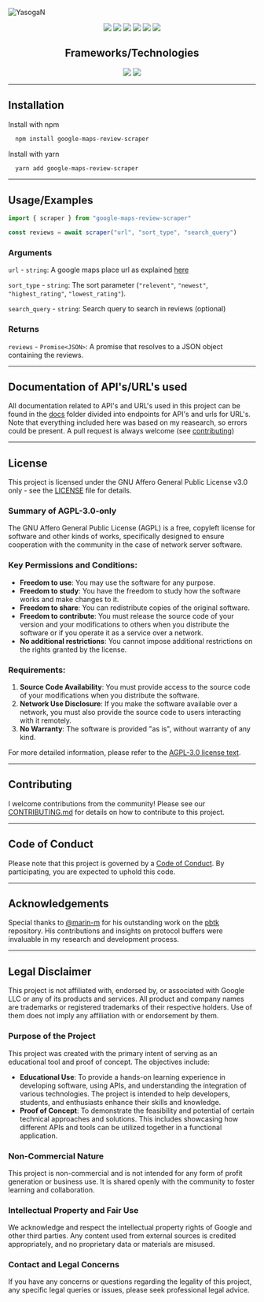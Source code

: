 ![YasogaN](https://socialify.git.ci/YasogaN/google-maps-review-scraper/image?description=1&descriptionEditable=A%20NPM%20module%20to%20scrape%20reviews%20from%20Google%20Maps&font=Source%20Code%20Pro&name=1&owner=1&theme=Auto)

<div align="center">

![](https://img.shields.io/github/license/YasogaN/google-maps-review-scraper.svg?style=for-the-badge&color=blue) 
![](https://img.shields.io/github/forks/YasogaN/google-maps-review-scraper.svg?style=for-the-badge) 
![](https://img.shields.io/github/stars/YasogaN/google-maps-review-scraper.svg?style=for-the-badge) 
![](https://img.shields.io/github/watchers/YasogaN/google-maps-review-scraper.svg?style=for-the-badge) 
![](https://img.shields.io/github/issues/YasogaN/google-maps-review-scraper.svg?style=for-the-badge) 
![](https://img.shields.io/github/languages/code-size/YasogaN/google-maps-review-scraper?style=for-the-badge) 


## Frameworks/Technologies

![](https://img.shields.io/badge/Node.js-43853D?style=for-the-badge&logo=node.js&logoColor=white) 
![](https://img.shields.io/badge/axios-671ddf?&style=for-the-badge&logo=axios&logoColor=white)

</div>

---

## Installation

Install with npm

```bash
  npm install google-maps-review-scraper
```
Install with yarn
```bash
  yarn add google-maps-review-scraper
```
---

## Usage/Examples

```ts
import { scraper } from "google-maps-review-scraper"

const reviews = await scraper("url", "sort_type", "search_query")
```

### Arguments
`url` - `string`: A google maps place url as explained [here](docs/urls/place.md) 

`sort_type` - `string`: The sort parameter (`"relevent"`, `"newest"`, `"highest_rating"`, `"lowest_rating"`).

`search_query` - `string`: Search query to search in reviews (optional)

### Returns

`reviews` - `Promise<JSON>`: A promise that resolves to a JSON object containing the reviews.

---

## Documentation of API's/URL's used

All documentation related to API's and URL's used in this project can be found in the [docs](/docs/) folder divided into endpoints for API's and urls for URL's. Note that everything included here was based on my reasearch, so errors could be present. A pull request is always welcome (see [contributing](#contributing))

---

## License

This project is licensed under the GNU Affero General Public License v3.0 only - see the [LICENSE](LICENSE) file for details.

### Summary of AGPL-3.0-only

The GNU Affero General Public License (AGPL) is a free, copyleft license for software and other kinds of works, specifically designed to ensure cooperation with the community in the case of network server software.

### Key Permissions and Conditions:

- **Freedom to use**: You may use the software for any purpose.
- **Freedom to study**: You have the freedom to study how the software works and make changes to it.
- **Freedom to share**: You can redistribute copies of the original software.
- **Freedom to contribute**: You must release the source code of your version and your modifications to others when you distribute the software or if you operate it as a service over a network.
- **No additional restrictions**: You cannot impose additional restrictions on the rights granted by the license.

### Requirements:

1. **Source Code Availability**: You must provide access to the source code of your modifications when you distribute the software.
2. **Network Use Disclosure**: If you make the software available over a network, you must also provide the source code to users interacting with it remotely.
3. **No Warranty**: The software is provided "as is", without warranty of any kind.

For more detailed information, please refer to the [AGPL-3.0 license text](https://www.gnu.org/licenses/agpl-3.0.en.html).

---

## Contributing

I welcome contributions from the community! Please see our [CONTRIBUTING.md](CONTRIBUTING.md) for details on how to contribute to this project.

---

## Code of Conduct

Please note that this project is governed by a [Code of Conduct](CODE_OF_CONDUCT.md). By participating, you are expected to uphold this code.

---

## Acknowledgements

Special thanks to [@marin-m](https://github.com/marin-m) for his outstanding work on the [pbtk](https://github.com/marin-m/pbtk) repository. His contributions and insights on protocol buffers were invaluable in my research and development process.

---

## Legal Disclaimer

This project is not affiliated with, endorsed by, or associated with Google LLC or any of its products and services. All product and company names are trademarks or registered trademarks of their respective holders. Use of them does not imply any affiliation with or endorsement by them.

### Purpose of the Project

This project was created with the primary intent of serving as an educational tool and proof of concept. The objectives include:

- **Educational Use**: To provide a hands-on learning experience in developing software, using APIs, and understanding the integration of various technologies. The project is intended to help developers, students, and enthusiasts enhance their skills and knowledge.
- **Proof of Concept**: To demonstrate the feasibility and potential of certain technical approaches and solutions. This includes showcasing how different APIs and tools can be utilized together in a functional application.

### Non-Commercial Nature

This project is non-commercial and is not intended for any form of profit generation or business use. It is shared openly with the community to foster learning and collaboration.

### Intellectual Property and Fair Use

We acknowledge and respect the intellectual property rights of Google and other third parties. Any content used from external sources is credited appropriately, and no proprietary data or materials are misused.

### Contact and Legal Concerns

If you have any concerns or questions regarding the legality of this project, any specific legal queries or issues, please seek professional legal advice.
